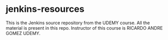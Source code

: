 # jenkins-resources
This is the Jenkins source repository from the UDEMY course. All the material is present in this repo. Instructor of this course is RICARDO ANDRE GOMEZ UDEMY.
